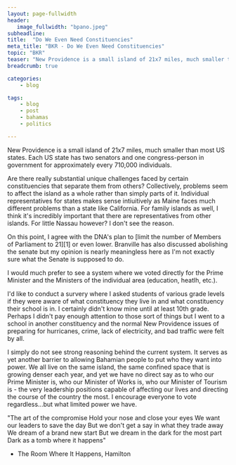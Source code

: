 ```yaml
---
layout: page-fullwidth
header:
   image_fullwidth: "bpano.jpeg"
subheadline: 
title:  "Do We Even Need Constituencies"
meta_title: "BKR - Do We Even Need Constituencies"
topic: "BKR"
teaser: "New Providence is a small island of 21x7 miles, much smaller than most US states - many of which have fewer government representatives. Is there really a need to split the island into 24 individual districts?"
breadcrumb: true

categories:
    - blog

tags:
    - blog
    - post
    - bahamas
    - politics

---
```

New Providence is a small island of 21x7 miles, much smaller than most US states. Each US state has two senators and one congress-person in government for approximately every 710,000 individuals. 

Are there really substantial unique challenges faced by certain constituencies that separate them from others? Collectively, problems seem to affect the island as a whole rather than simply parts of it. Individual representatives for states makes sense intiuitively as Maine faces much different problems than a state like California. For family islands as well, I think it's incredibly important that there are representatives from other islands. For little Nassau however? I don't see the reason. 

On this point, I agree with the DNA's plan to [limit the number of Members of Parliament to 21][1] or even lower. Branville has also discussed abolishing the senate but my opinion is nearly meaningless here as I'm not exactly sure what the Senate is supposed to do.

I would much prefer to see a system where we voted directly for the Prime Minister and the Ministers of the individual area (education, heatlh, etc.).

I'd like to conduct a survery where I asked students of various grade levels if they were aware of what constituency they live in and what constituency their school is in. I certainly didn't know mine until at least 10th grade. Perhaps I didn't pay enough attention to those sort of things but I went to a school in another constituency and the normal New Providence issues of preparing for hurricanes, crime, lack of electricity, and bad traffic were felt by all. 

I simply do not see strong reasoning behind the current system. It serves as yet another barrier to allowing Bahamian people to put who they want into power. We all live on the same island, the same confined space that is growing denser each year, and yet we have no direct say as to who our Prime Minister is, who our Minister of Works is, who our Minister of Tourism is - the very leadership positions capable of affecting our lives and directing the course of the country the most. I encourage everyone to vote regardless...but what limited power we have.

"The art of the compromise
Hold your nose and close your eyes
We want our leaders to save the day
But we don't get a say in what they trade away
We dream of a brand new start
But we dream in the dark for the most part
Dark as a tomb where it happens"
- The Room Where It Happens, Hamilton